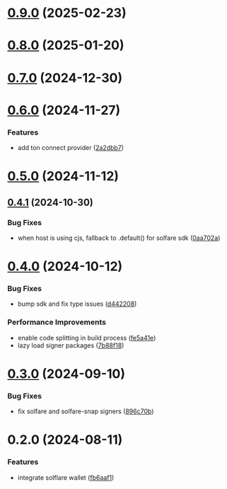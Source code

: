 # [0.9.0](https://github.com/rango-exchange/rango-client/compare/provider-solflare@0.8.0...provider-solflare@0.9.0) (2025-02-23)



# [0.8.0](https://github.com/rango-exchange/rango-client/compare/provider-solflare@0.7.0...provider-solflare@0.8.0) (2025-01-20)



# [0.7.0](https://github.com/rango-exchange/rango-client/compare/provider-solflare@0.6.0...provider-solflare@0.7.0) (2024-12-30)



# [0.6.0](https://github.com/rango-exchange/rango-client/compare/provider-solflare@0.5.0...provider-solflare@0.6.0) (2024-11-27)


### Features

* add ton connect provider ([2a2dbb7](https://github.com/rango-exchange/rango-client/commit/2a2dbb79022263f19446ced49d298e04d63f927f))



# [0.5.0](https://github.com/rango-exchange/rango-client/compare/provider-solflare@0.4.1...provider-solflare@0.5.0) (2024-11-12)



## [0.4.1](https://github.com/rango-exchange/rango-client/compare/provider-solflare@0.4.0...provider-solflare@0.4.1) (2024-10-30)


### Bug Fixes

* when host is using cjs, fallback to .default() for solfare sdk ([0aa702a](https://github.com/rango-exchange/rango-client/commit/0aa702ab1bed865a049541e87c4fa3b1a5006c1d))



# [0.4.0](https://github.com/rango-exchange/rango-client/compare/provider-solflare@0.3.0...provider-solflare@0.4.0) (2024-10-12)


### Bug Fixes

* bump sdk and fix type issues ([d442208](https://github.com/rango-exchange/rango-client/commit/d4422083bf5dd27d5f509ce1db7f9560d05428c8))


### Performance Improvements

* enable code splitting in build process ([fe5a41e](https://github.com/rango-exchange/rango-client/commit/fe5a41e0e297298de11cd74ca5825544742aa03a))
* lazy load signer packages ([7b88f18](https://github.com/rango-exchange/rango-client/commit/7b88f1834f7b29b4b81ab6c81a07bb88e8ccf55c))



# [0.3.0](https://github.com/rango-exchange/rango-client/compare/provider-solflare@0.2.0...provider-solflare@0.3.0) (2024-09-10)


### Bug Fixes

* fix solfare and solfare-snap signers ([896c70b](https://github.com/rango-exchange/rango-client/commit/896c70b8cc8b5e29ec6dfcd98378ef0b3f05698f))



# 0.2.0 (2024-08-11)


### Features

* integrate solflare wallet ([fb6aaf1](https://github.com/rango-exchange/rango-client/commit/fb6aaf1c255149df18a75a7bfb16fc83c23b85a8))



